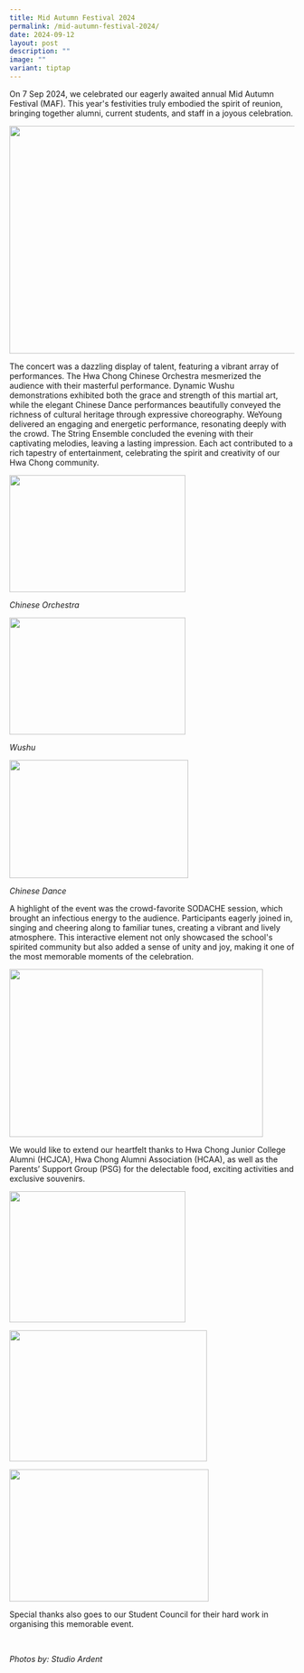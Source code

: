 ```yaml
---
title: Mid Autumn Festival 2024
permalink: /mid-autumn-festival-2024/
date: 2024-09-12
layout: post
description: ""
image: ""
variant: tiptap
---
```

<p>On 7 Sep 2024, we celebrated our eagerly awaited annual Mid Autumn Festival
(MAF). This year's festivities truly embodied the spirit of reunion, bringing
together alumni, current students, and staff in a joyous celebration.</p>
<div class="isomer-image-wrapper">
<img style="margin-left:0px;margin-top:0px;" height="403" width="605" src="https://lh7-rt.googleusercontent.com/docsz/AD_4nXcr3NLgwWn8SVltQdwOQ5w6PYb91xaTaW7O40X9NxBYO34ljXjeUb6IuMc0QWyj2BHW1tytsLscCDnvZELG5OHMvO9GgLO6zShdmSLeSdy5PLI4TmNN6sCOC8Uyui3hCLKt5y_HJXV6yaN81ocEkFAv0TQZ?key=E9wlk0K4_TNlqGeIhFYXNw">
</div>
<p>The concert was a dazzling display of talent, featuring a vibrant array
of performances. The Hwa Chong Chinese Orchestra mesmerized the audience
with their masterful performance. Dynamic Wushu demonstrations exhibited
both the grace and strength of this martial art, while the elegant Chinese
Dance performances beautifully conveyed the richness of cultural heritage
through expressive choreography. WeYoung delivered an engaging and energetic
performance, resonating deeply with the crowd. The String Ensemble concluded
the evening with their captivating melodies, leaving a lasting impression.
Each act contributed to a rich tapestry of entertainment, celebrating the
spirit and creativity of our Hwa Chong community.</p>
<div class="isomer-image-wrapper">
<img style="margin-left:0px;margin-top:0px;" height="207" width="311" src="https://lh7-rt.googleusercontent.com/docsz/AD_4nXczsKbfPI5ow5dpnLtSXWDmZON0iCCgeFML0S3M9Y09zor8g_zJeECDRogyApfjBuWEkvvL6_ybrhiGs6oxdIMNEzz89xTXwxRp6G9HV2Hi8AKndLtDD1AewO5DzoLxCdoelBpAoaETLHhgKsO0ZeTFuUn8?key=E9wlk0K4_TNlqGeIhFYXNw">
</div>
<p><em>Chinese Orchestra</em>
</p>
<p></p>
<div class="isomer-image-wrapper">
<img style="margin-left:0px;margin-top:0px;" height="207" width="311" src="https://lh7-rt.googleusercontent.com/docsz/AD_4nXcbZW20eQ8E51fE4mOB8jE6_BELaKtWUNlb8EU98pD1gOOEH1vMvhHMRiSTtARShAV3EovY2V6_gOdFT0EGlB1bEQk0X58yjisJRZg8PA7YMr6dyndXPgQJC2_P0OEuSlpZKyt7dfv7C4oLJsqK8sfRQ5vs?key=E9wlk0K4_TNlqGeIhFYXNw">
</div>
<p><em>Wushu</em>
</p>
<p></p>
<div class="isomer-image-wrapper">
<img style="margin-left:0px;margin-top:0px;" height="209" width="316" src="https://lh7-rt.googleusercontent.com/docsz/AD_4nXeOgyj7XzAbSc0-8JPDew2hdRIupbB63i-7Pum-o_pmmpYRtUWweMEqhY9pAYhVmUFcwcnSHWkLBf2B8YyChQKcUt4TZZGrnfTpdG6g23sVjouEAGht25f7coXZ0yQhnnuUBoFUiGsH0c2lQVH1EGfK5VmU?key=E9wlk0K4_TNlqGeIhFYXNw">
</div>
<p><em>Chinese Dance</em>
</p>
<p>A highlight of the event was the crowd-favorite SODACHE session, which
brought an infectious energy to the audience. Participants eagerly joined
in, singing and cheering along to familiar tunes, creating a vibrant and
lively atmosphere. This interactive element not only showcased the school's
spirited community but also added a sense of unity and joy, making it one
of the most memorable moments of the celebration.</p>
<div class="isomer-image-wrapper">
<img style="margin-left:0px;margin-top:0px;" height="297" width="448" src="https://lh7-rt.googleusercontent.com/docsz/AD_4nXdSsFhAotsGrN4iNDwtkVhHPJz_EwjTBoH9nisiMh__pUsTK7DqhwGAUa0P7eCeTefr5x7BPbGFOgFq8X2JDrua9T-vVIgJo1QZH9KGpalzmEbyH6hlIzDssylWB_MDXB0eal18iFOTJY04mLX94rHmloGI?key=E9wlk0K4_TNlqGeIhFYXNw">
</div>
<p>We would like to extend our heartfelt thanks to Hwa Chong Junior College
Alumni (HCJCA), Hwa Chong Alumni Association (HCAA), as well as the Parents’
Support Group (PSG) for the delectable food, exciting activities and exclusive
souvenirs.</p>
<div class="isomer-image-wrapper">
<img style="margin-left:0px;margin-top:0px;" height="232" width="311" src="https://lh7-rt.googleusercontent.com/docsz/AD_4nXfqy4I343lGJRVyWjvkIhnL10HQNmcqw7mnngrCSt0vWW5g3-A4FRgy2X9zCQhb8y94oXjaF3LHN75E6mKqiOI39Z2vtJF_Bjy9-kCiuV_t76LQhCswNcXDnyNg9dsVeASCn0sa9m9FhWmkHnTR6HE70pD8?key=E9wlk0K4_TNlqGeIhFYXNw">
</div>
<p></p>
<div class="isomer-image-wrapper">
<img style="margin-left:0px;margin-top:0px;" height="232" width="349" src="https://lh7-rt.googleusercontent.com/docsz/AD_4nXev8jLjYhJ0zKXlvGG2-Bio2hpOJbC5qqDLIrG3rZNWvw0168tU-DDlI-cY0HVSFJfrqIuMEDftfGkb8vtUaiMWuLpWzwMoi6JuPEFAfYThM_ue4pmlh7ln-VDpgNPDAhv50yaAayLM-8kKHXn5R-dqLWpL?key=E9wlk0K4_TNlqGeIhFYXNw">
</div>
<p></p>
<div class="isomer-image-wrapper">
<img style="margin-left:0px;margin-top:0px;" height="234" width="352" src="https://lh7-rt.googleusercontent.com/docsz/AD_4nXfcyzQU8_Ffj4zblSrt7DEOK1tE44OoXnVHspmk__FYGycJdZjZ8b7gODCHz2UJRMSNO4aZgUrIXsRIfe5sKHKwLGMXkR86i7P9fQbS58LwUWRv2H1LrVwKhvV62ZYIjpb_8h5VfeUuw4XBpW87pT4GqMY?key=E9wlk0K4_TNlqGeIhFYXNw">
</div>
<p>Special thanks also goes to our Student Council for their hard work in
organising this memorable event.</p>
<p>
<br>
</p>
<p><em>Photos by: Studio Ardent</em>
</p>
<p></p>
<p>
<br>
</p>
<p></p>
<p></p>